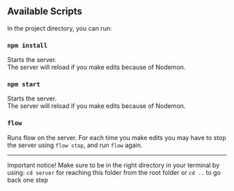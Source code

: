 
## Available Scripts

In the project directory, you can run:

### `npm install`

Starts the server.<br />
The server will reload if you make edits because of Nodemon.<br />

### `npm start`

Starts the server.<br />
The server will reload if you make edits because of Nodemon.<br />

### `flow`

Runs flow on the server. For each time you make edits you may have to stop the server using
`flow stop`, and run `flow` again. <br />

---

Important notice! Make sure to be in the right directory in your terminal by using:
`cd server` for reaching this folder from the root folder or `cd ..` to go back one step
